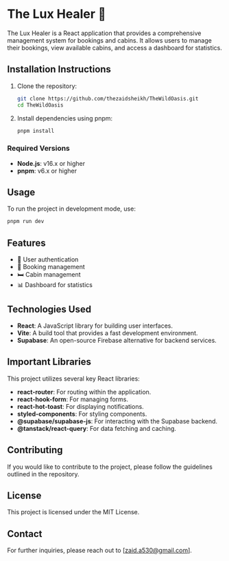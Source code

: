 # The Lux Healer 🌴

The Lux Healer is a React application that provides a comprehensive management system for bookings and cabins. It allows users to manage their bookings, view available cabins, and access a dashboard for statistics.

## Installation Instructions

1. Clone the repository:
   ```bash
   git clone https://github.com/thezaidsheikh/TheWildOasis.git
   cd TheWildOasis
   ```
2. Install dependencies using pnpm:
   ```bash
   pnpm install
   ```

### Required Versions

- **Node.js**: v16.x or higher
- **pnpm**: v6.x or higher

## Usage

To run the project in development mode, use:

```bash
pnpm run dev
```

## Features

- 🏨 User authentication
- 📅 Booking management
- 🛏️ Cabin management
- 📊 Dashboard for statistics

## Technologies Used

- **React**: A JavaScript library for building user interfaces.
- **Vite**: A build tool that provides a fast development environment.
- **Supabase**: An open-source Firebase alternative for backend services.

## Important Libraries

This project utilizes several key React libraries:

- **react-router**: For routing within the application.
- **react-hook-form**: For managing forms.
- **react-hot-toast**: For displaying notifications.
- **styled-components**: For styling components.
- **@supabase/supabase-js**: For interacting with the Supabase backend.
- **@tanstack/react-query**: For data fetching and caching.

## Contributing

If you would like to contribute to the project, please follow the guidelines outlined in the repository.

## License

This project is licensed under the MIT License.

## Contact

For further inquiries, please reach out to [zaid.a530@gmail.com].
